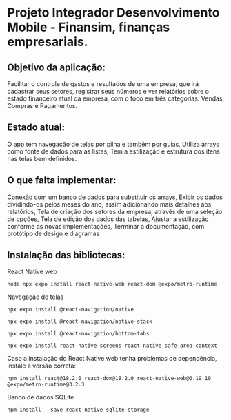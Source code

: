 # Projeto Integrador Desenvolvimento Mobile - Finansim, finanças empresariais.

## Objetivo da aplicação:

Facilitar o controle de gastos e resultados de uma empresa, que irá cadastrar seus setores, registrar seus números e ver relatórios sobre o estado financeiro atual da empresa, com o foco em três categorias: Vendas, Compras e Pagamentos.

## Estado atual:

O app tem navegação de telas por pilha e também por guias,
Utiliza arrays como fonte de dados para as listas,
Tem a estilização e estrutura dos itens nas telas bem definidos.

## O que falta implementar:

Conexão com um banco de dados para substituir os arrays,
Exibir os dados dividindo-os pelos meses do ano, assim adicionando mais detalhes aos relatórios,
Tela de criação dos setores da empresa, através de uma seleção de opções,
Tela de edição dos dados das tabelas,
Ajustar a estilização conforme as novas implementações,
Terminar a documentação, com protótipo de design e diagramas

## Instalação das bibliotecas:

React Native web

``node npx expo install react-native-web react-dom @expo/metro-runtime``

Navegação de telas

``npx expo install @react-navigation/native``

``npx expo install @react-navigation/native-stack``

``npx expo install @react-navigation/bottom-tabs``

``npx expo install react-native-screens react-native-safe-area-context``

Caso a instalação do React Native web tenha problemas de dependência, instale a versão correta:

``npm install react@18.2.0 react-dom@18.2.0 react-native-web@0.19.10 @expo/metro-runtime@3.2.3``

Banco de dados SQLite

``npm install --save react-native-sqlite-storage``
